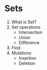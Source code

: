# Sets

1. What is Set?
2. Set operations
   - Intersection
   - Union
   - Difference
3. Find
3. Mutations
   - Insertion
   - Delеtion
